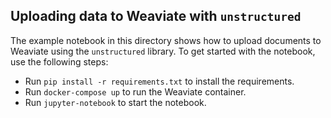 ## Uploading data to Weaviate with `unstructured`

The example notebook in this directory shows how to upload documents to Weaviate using the
`unstructured` library. To get started with the notebook, use the following steps:

- Run `pip install -r requirements.txt` to install the requirements.
- Run `docker-compose up` to run the Weaviate container.
- Run `jupyter-notebook` to start the notebook.

